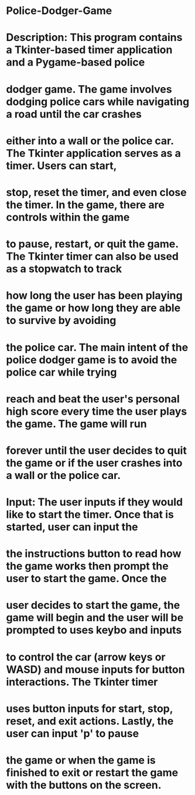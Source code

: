 # Police-Dodger-Game

# Description: This program contains a Tkinter-based timer application and a Pygame-based police 
#   dodger game. The game involves dodging police cars while navigating a road until the car crashes
#   either into a wall or the police car. The Tkinter application serves as a timer. Users can start, 
#   stop, reset the timer, and even close the timer. In the game, there are controls within the game 
#   to pause, restart, or quit the game. The Tkinter timer can also be used as a stopwatch to track
#   how long the user has been playing the game or how long they are able to survive by avoiding 
#   the police car. The main intent of the police dodger game is to avoid the police car while trying
#   reach and beat the user's personal high score every time the user plays the game. The game will run
#   forever until the user decides to quit the game or if the user crashes into a wall or the police car.

# Input: The user inputs if they would like to start the timer. Once that is started, user can input the 
#   the instructions button to read how the game works then prompt the user to start the game. Once the
#   user decides to start the game, the game will begin and the user will be prompted to uses keybo and inputs 
#   to control the car (arrow keys or WASD) and mouse inputs for button  interactions. The Tkinter timer 
#   uses button inputs for start, stop, reset, and exit actions. Lastly, the user can input 'p' to pause
#   the game or when the game is finished to exit or restart the game with the buttons on the screen.
